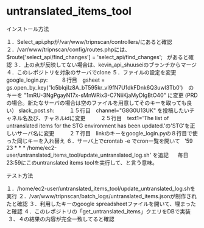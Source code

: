 # untranslated_items_tool

インストール方法

１．Select_api.phpが/var/www/tripnscan/controllers/にあると確認
２．/var/www/tripnscan/config/routes.phpには、
    $route['select_api/find_changes'] = 'select_api/find_changes';
   があると確認
３．上の点が反映してない場合は、kevin_api_shuuseiのブランチからマージ
４．このレポジトリを対象のサーバでclone
５．ファイルの設定を変更
      google_login.py:
         ８行目　gsheet = gs.open_by_key('1c5bIqiIz8A_bT595kr_vI9fN7U1dkFDnk6Q3uwl3Tb0')　のキーを "1mRU-3NgPgayN17x-sMnWRix3-C7NiiKjaMyDIgBtO40" に変更 (PRDの場合。新たなサーバの場合は空のファイルを用意してそのキーを取っても良い）
      slack_post.sh:
          １５行目　channel="G8G0U13UK" を投稿したいチャネル名及び、チャネルidに変更
          ２５行目　text1='The list of untranslated items for the STG environment has been updated.'の'STG'を正しいサーバ名に変更
          ２７行目　linkのキーをgoogle_login.pyの８行目で使った同じキーを入れ替え
６．サーバ上でcrontab -e でcron一覧を開いて
    '59 23 * * * /home/ec2-user/untranslated_items_tool/update_untranslated_log.sh' を追記
      毎日 23:59にこのuntranslated items toolを実行して、と言う意味。

テスト方法

１．/home/ec2-user/untranslated_items_tool/update_untranslated_log.shを実行
２．/var/www/tripnscan/batch_logs/untranslated_items.jsonが制作されたと確認
３．利用したキーのgoogle spreadsheetファイルを開いて、埋まったと確認
４．このレポジトリの「get_untranslated_items」クエリをDBで実装
    ３、４の結果の内容が完全一致してると確認
